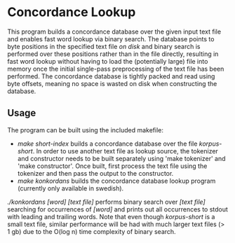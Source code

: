 # Concordance Lookup

This program builds a concordance database over the given input text file and enables fast word lookup via binary search.
The database points to byte positions in the specified text file _on disk_ and binary search is performed over these positions rather than in the file directly, resulting in fast word lookup without having to load the (potentially large) file into memory once the initial single-pass preprocessing of the text file has been performed. The concordance database is tightly packed and read using byte offsets, meaning no space is wasted on disk when constructing the database.

## Usage

The program can be built using the included makefile:

* _make short-index_ builds a concordance database over the file _korpus-short_. In order to use another text file as lookup source, the tokenizer and constructor needs to be built separately using 'make tokenizer' and 'make constructor'. Once built, first process the text file using the tokenizer and then pass the output to the constructor. 
* _make konkordans_ builds the concordance database lookup program (currently only available in swedish). 

_./konkordans [word] [text file]_ performs binary search over _[text file]_ searching for occurrences of _[word]_ and prints out all occurrences to stdout with leading and trailing words. Note that even though _korpus-short_ is a small text file, similar performance will be had with much larger text files (> 1 gb) due to the O(log n) time complexity of binary search. 